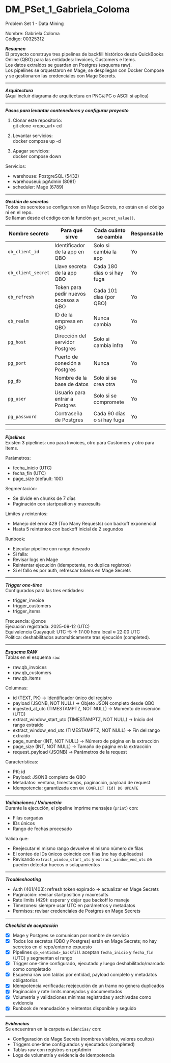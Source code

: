 # DM_PSet_1_Gabriela_Coloma

Problem Set 1 - Data Mining

Nombre: Gabriela Coloma  
Código: 00325312  

***Resumen***  
El proyecto construye tres pipelines de backfill histórico desde QuickBooks Online (QBO) para las entidades: Invoices, Customers e Items.  
Los datos extraídos se guardan en Postgres (esquema raw).  
Los pipelines se orquestaron en Mage, se despliegan con Docker Compose y se gestionaron las credenciales con Mage Secrets.  

---

***Arquitectura***  
(Aquí incluir diagrama de arquitectura en PNG/JPG o ASCII si aplica)

---

***Pasos para levantar contenedores y configurar proyecto***  

1. Clonar este repositorio:  
git clone <repo_url>
cd <repo>


2. Levantar servicios:  
docker compose up -d
 

3. Apagar servicios:  
docker compose down


Servicios:  
- warehouse: PostgreSQL (5432)  
- warehouseui: pgAdmin (8081)  
- scheduler: Mage (6789) 

---

***Gestión de secretos***  
Todos los secretos se configuraron en Mage Secrets, no están en el código ni en el repo.  
Se llaman desde el código con la función `get_secret_value()`.  

| Nombre secreto     | Para qué sirve                        | Cada cuánto se cambia       | Responsable |
|--------------------|---------------------------------------|-----------------------------|-------------|
| `qb_client_id`     | Identificador de la app en QBO        | Solo si cambia la app       | Yo |
| `qb_client_secret` | Llave secreta de la app QBO           | Cada 180 días o si hay fuga | Yo |
| `qb_refresh`       | Token para pedir nuevos accesos a QBO | Cada 101 días (por QBO)     | Yo |
| `qb_realm`         | ID de la empresa en QBO               | Nunca cambia                | Yo |
| `pg_host`          | Dirección del servidor Postgres       | Solo si cambia infra        | Yo |
| `pg_port`          | Puerto de conexión a Postgres         | Nunca                    | Yo |
| `pg_db`            | Nombre de la base de datos            | Solo si se crea otra        | Yo |
| `pg_user`          | Usuario para entrar a Postgres        | Solo si se compromete       | Yo |
| `pg_password`      | Contraseña de Postgres                | Cada 90 días o si hay fuga  | Yo |

---

***Pipelines***  
Existen 3 pipelines: uno para Invoices, otro para Customers y otro para Items.  

Parámetros:  
- fecha_inicio (UTC)  
- fecha_fin (UTC)  
- page_size (default: 100)  

Segmentación:  
- Se divide en chunks de 7 días  
- Paginación con startposition y maxresults 

Límites y reintentos:  
- Manejo del error 429 (Too Many Requests) con backoff exponencial  
- Hasta 5 reintentos con backoff inicial de 2 segundos  

Runbook:  
- Ejecutar pipeline con rango deseado  
- Si falla:  
- Revisar logs en Mage  
- Reintentar ejecución (idempotente, no duplica registros)  
- Si el fallo es por auth, refrescar tokens en Mage Secrets  

---

***Trigger one-time***  
Configurados para las tres entidades:  
- trigger_invoice  
- trigger_customers  
- trigger_items  

Frecuencia: @once  
Ejecución registrada: 2025-09-12 (UTC)  
Equivalencia Guayaquil: UTC -5 → 17:00 hora local ≈ 22:00 UTC  
Política: deshabilitados automáticamente tras ejecución (completed).  

---

***Esquema RAW***  
Tablas en el esquema `raw`:  
- raw.qb_invoices  
- raw.qb_customers  
- raw.qb_items  

Columnas:  
- id (TEXT, PK) → Identificador único del registro  
- payload (JSONB, NOT NULL) → Objeto JSON completo desde QBO  
- ingested_at_utc (TIMESTAMPTZ, NOT NULL) → Momento de inserción (UTC)  
- extract_window_start_utc (TIMESTAMPTZ, NOT NULL) → Inicio del rango extraído  
- extract_window_end_utc (TIMESTAMPTZ, NOT NULL) → Fin del rango extraído  
- page_number (INT, NOT NULL) → Número de página en la extracción  
- page_size (INT, NOT NULL) → Tamaño de página en la extracción  
- request_payload (JSONB) → Parámetros de la request  

Características:  
- PK: id  
- Payload: JSONB completo de QBO  
- Metadatos: ventana, timestamps, paginación, payload de request  
- Idempotencia: garantizada con `ON CONFLICT (id) DO UPDATE`  

---

***Validaciones / Volumetría***  
Durante la ejecución, el pipeline imprime mensajes (`print`) con:  
- Filas cargadas  
- IDs únicos  
- Rango de fechas procesado  

Valida que:  
- Reejecutar el mismo rango devuelve el mismo número de filas  
- El conteo de IDs únicos coincide con filas (no hay duplicados)  
- Revisando `extract_window_start_utc` y `extract_window_end_utc` se pueden detectar huecos o solapamientos  

---

***Troubleshooting***  
- Auth (401/403): refresh token expirado → actualizar en Mage Secrets  
- Paginación: revisar startposition y maxresults  
- Rate limits (429): esperar y dejar que backoff lo maneje  
- Timezones: siempre usar UTC en parámetros y metadatos  
- Permisos: revisar credenciales de Postgres en Mage Secrets  

---

***Checklist de aceptación***  

- [x] Mage y Postgres se comunican por nombre de servicio  
- [x] Todos los secretos (QBO y Postgres) están en Mage Secrets; no hay secretos en el repo/entorno expuesto  
- [x] Pipelines `qb_<entidad>_backfill` aceptan `fecha_inicio` y `fecha_fin` (UTC) y segmentan el rango  
- [x] Trigger one-time configurado, ejecutado y luego deshabilitado/marcado como completado  
- [x] Esquema raw con tablas por entidad, payload completo y metadatos obligatorios  
- [x] Idempotencia verificada: reejecución de un tramo no genera duplicados  
- [x] Paginación y rate limits manejados y documentados  
- [x] Volumetría y validaciones mínimas registradas y archivadas como evidencia  
- [x] Runbook de reanudación y reintentos disponible y seguido  

---

***Evidencias***  
Se encuentran en la carpeta `evidencias/` con:  
- Configuración de Mage Secrets (nombres visibles, valores ocultos)  
- Triggers one-time configurados y ejecutados (completed)  
- Tablas raw con registros en pgAdmin  
- Logs de volumetría y evidencia de idempotencia  


